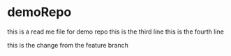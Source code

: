 # demoRepo
this is a read me file for demo repo
this is the third line
this is the fourth line

this is the change from  the feature branch
